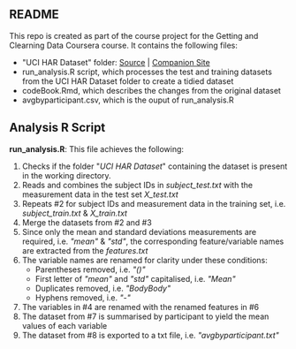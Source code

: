 ## README

This repo is created as part of the course project for the Getting and Clearning Data Coursera course. It contains the following files:

- "UCI HAR Dataset" folder:  [Source](https://d396qusza40orc.cloudfront.net/getdata%2Fprojectfiles%2FUCI%20HAR%20Dataset.zip) | [Companion Site](http://archive.ics.uci.edu/ml/datasets/Human+Activity+Recognition+Using+Smartphones)
- run_analysis.R script, which processes the test and training datasets from the UCI HAR Dataset folder to create a tidied dataset
- codeBook.Rmd, which describes the changes from the original dataset
- avgbyparticipant.csv, which is the ouput of run_analysis.R

## Analysis R Script
**run_analysis.R**: This file achieves the following:

1. Checks if the folder "*UCI HAR Dataset*" containing the dataset is present in the working directory.
2. Reads and combines the subject IDs in *subject_test.txt* with the measurement data in the test set *X_test.txt*
3. Repeats #2 for subject IDs and measurement data in the training set, i.e. *subject_train.txt* & *X_train.txt*
4. Merge the datasets from #2 and #3
5. Since only the mean and standard deviations measurements are required, i.e. *"mean"* & *"std"*, the corresponding feature/variable names are extracted from the *features.txt*
6. The variable names are renamed for clarity under these conditions:
    - Parentheses removed, i.e. *"()"*
    - First letter of *"mean"* and *"std"* capitalised, i.e. *"Mean"*
    - Duplicates removed, i.e. *"BodyBody"*
    - Hyphens removed, i.e. *"-"*
7. The variables in #4 are renamed with the renamed features in #6
8. The dataset from #7 is summarised by participant to yield the mean values of each variable
9. The dataset from #8 is exported to a txt file, i.e. *"avgbyparticipant.txt"*
